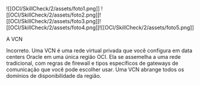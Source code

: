 ![[OCI/SkillCheck/2/assets/foto1.png]]
![[OCI/SkillCheck/2/assets/foto2.png]]![[OCI/SkillCheck/2/assets/foto3.png]]![[OCI/SkillCheck/2/assets/foto4.png]]![[OCI/SkillCheck/2/assets/foto5.png]]


A VCN



Incorreto. Uma VCN é uma rede virtual privada que você configura em data centers Oracle em uma única região OCI. Ela se assemelha a uma rede tradicional, com regras de firewall e tipos específicos de gateways de comunicação que você pode escolher usar. Uma VCN abrange todos os domínios de disponibilidade da região.